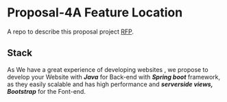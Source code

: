 # Proposal-4A Feature Location

A repo to describe this proposal project [RFP](https://github.com/KeerthiMuli/featured-locations/blob/main/RFP.md).

## Stack

As We have a great experience of developing  websites , we propose to develop your Website with ***Java*** for Back-end with ***Spring boot*** framework, as they easily scalable and has high performance and ***serverside views, Bootstrap*** for the Font-end.

